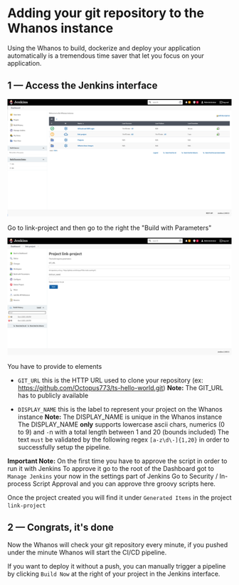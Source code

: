 # Adding your git repository to the Whanos instance

Using the Whanos to build, dockerize and deploy your application automatically is a tremendous time saver that let you focus on your application.

## 1 — Access the Jenkins interface

![](assets/jenkins_home.png)

Go to link-project and then go to the right the "Build with Parameters"

![](assets/project_arguments.png)

You have to provide to elements
 - `GIT_URL` this is the HTTP URL used to clone your repository (ex: https://github.com/Octopus773/ts-hello-world.git)
	**Note:** The GIT_URL has to publicly available 
 
 - `DISPLAY_NAME` this is the label to represent your project on the Whanos instance
	**Note:** The DISPLAY_NAME is unique in the Whanos instance
	The DISPLAY_NAME **only** supports lowercase ascii chars, numerics (0 to 9) and `-`n with a total length between 1 and 20 (bounds included)
	The text `must` be validated by the following regex `[a-z\d\-]{1,20}` in order to successfully setup the pipeline.

**Important Note:** 
On the first time you have to approve the script in order to run it with Jenkins
To approve it go to the root of the Dashboard got to `Manage Jenkins` your now in the settings part of Jenkins
Go to Security / In-process Script Approval and you can approve thre groovy scripts here.

Once the project created you will find it under `Generated Items` in the project `link-project`
## 2 — Congrats, it's done

Now the Whanos will check your git repository every minute, if  you pushed under the minute Whanos will start the CI/CD pipeline.

If you want to deploy it without a push, you can manually trigger a pipeline by clicking `Build Now` at the right of your project in the Jenkins interface.